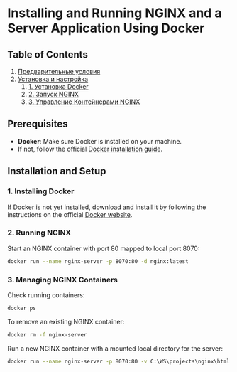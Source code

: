 # Installing and Running NGINX and a Server Application Using Docker

## Table of Contents

1. [Предварительные условия](#предварительные-условия)
2. [Установка и настройка](#установка-и-настройка)
    1. [1. Установка Docker](#1-установка-docker)
    2. [2. Запуск NGINX](#2-запуск-nginx)
    3. [3. Управление Контейнерами NGINX](#3-управление-контейнерами-nginx)

## Prerequisites

- **Docker**: Make sure Docker is installed on your machine. 
- If not, follow the official [Docker installation guide](https://docs.docker.com/get-docker/).

## Installation and Setup

### 1. Installing Docker

If Docker is not yet installed, download and install it by 
following the instructions on the official [Docker website](https://docs.docker.com/get-docker/).

### 2. Running NGINX

Start an NGINX container with port 80 mapped to local port 8070:

```bash
docker run --name nginx-server -p 8070:80 -d nginx:latest
```

### 3. Managing NGINX Containers

Check running containers:

```bash
docker ps
```

To remove an existing NGINX container:

```bash
docker rm -f nginx-server
```

Run a new NGINX container with a mounted local directory for the server:

```bash
docker run --name nginx-server -p 8070:80 -v C:\WS\projects\nginx\html:/usr/share/nginx/html -d nginx
```
